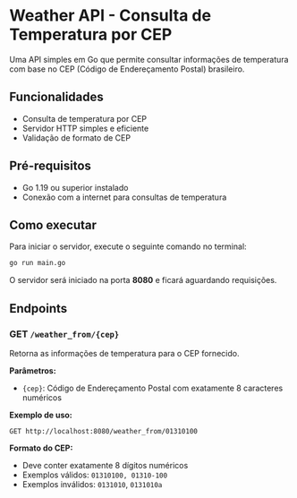 # Weather API - Consulta de Temperatura por CEP

Uma API simples em Go que permite consultar informações de temperatura com base no CEP (Código de Endereçamento Postal) brasileiro.

## Funcionalidades

- Consulta de temperatura por CEP
- Servidor HTTP simples e eficiente
- Validação de formato de CEP

## Pré-requisitos

- Go 1.19 ou superior instalado
- Conexão com a internet para consultas de temperatura

## Como executar

Para iniciar o servidor, execute o seguinte comando no terminal:

```bash
go run main.go
```

O servidor será iniciado na porta **8080** e ficará aguardando requisições.

## Endpoints

### GET `/weather_from/{cep}`

Retorna as informações de temperatura para o CEP fornecido.

**Parâmetros:**
- `{cep}`: Código de Endereçamento Postal com exatamente 8 caracteres numéricos

**Exemplo de uso:**
```
GET http://localhost:8080/weather_from/01310100
```

**Formato do CEP:**
- Deve conter exatamente 8 dígitos numéricos
- Exemplos válidos: `01310100, 01310-100`
- Exemplos inválidos: `0131010`, `0131010a`

